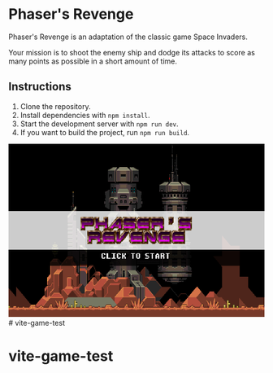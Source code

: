 # Phaser's Revenge

Phaser's Revenge is an adaptation of the classic game Space Invaders.

Your mission is to shoot the enemy ship and dodge its attacks to score as many points as possible in a short amount of time.

## Instructions

1. Clone the repository.
2. Install dependencies with `npm install`.
3. Start the development server with `npm run dev`.
4. If you want to build the project, run `npm run build`.


![screenshot](screenshot.png)# vite-game-test
# vite-game-test
